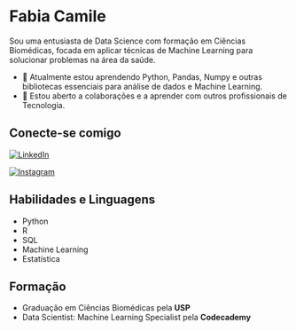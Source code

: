 # Fabia Camile
Sou uma entusiasta de Data Science com formação em Ciências Biomédicas, focada em aplicar técnicas de Machine Learning para solucionar problemas na área da saúde. 

- 🌱 Atualmente estou aprendendo Python, Pandas, Numpy e outras bibliotecas essenciais para análise de dados e Machine Learning.
- 👯 Estou aberto a colaborações e a aprender com outros profissionais de Tecnologia.

## Conecte-se comigo
[![LinkedIn](https://img.shields.io/badge/LinkedIn-000?style=for-the-badge&logo=linkedin&logoColor=0E76A8)](https://www.linkedin.com/in/fabiacamile) 

[![Instagram](https://img.shields.io/badge/Instagram-000?style=for-the-badge&logo=instagram)](https://www.instagram.com/faahcamile/)

## Habilidades e Linguagens
- Python
- R    
- SQL
- Machine Learning
- Estatística
 
## Formação
- Graduação em Ciências Biomédicas pela **USP**
- Data Scientist: Machine Learning Specialist pela **Codecademy**
